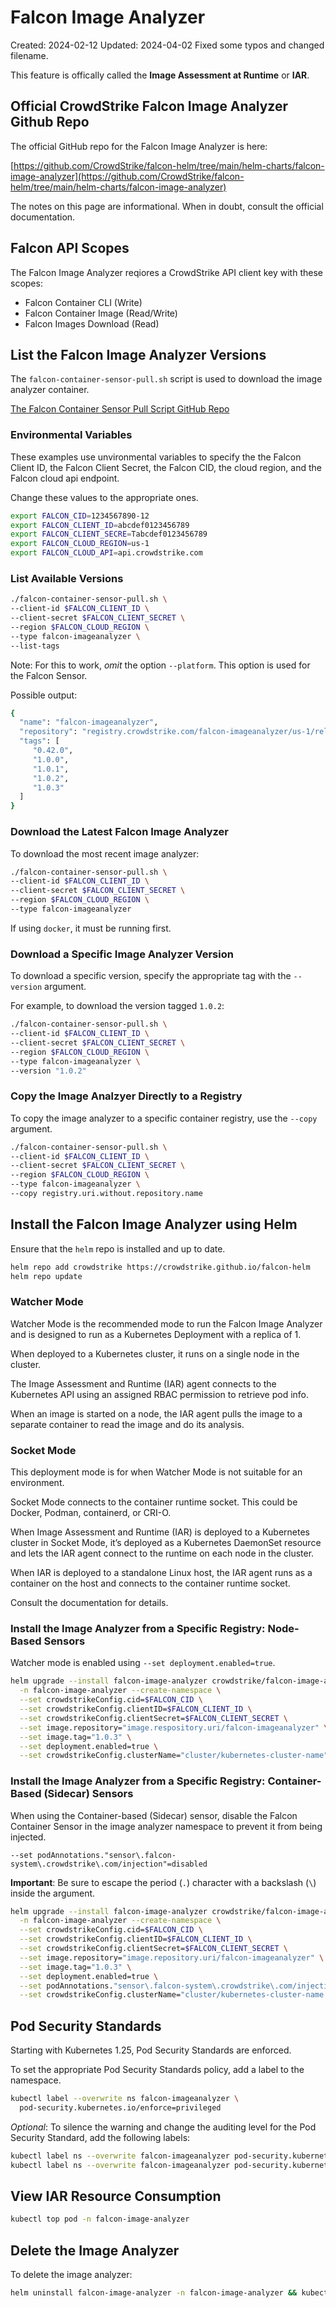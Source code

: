 # Falcon Image Analyzer

Created: 2024-02-12
Updated: 2024-04-02 Fixed some typos and changed filename.

This feature is offically called the **Image Assessment at Runtime** or **IAR**.

## Official CrowdStrike Falcon Image Analyzer Github Repo

The official GitHub repo for the Falcon Image Analyzer is here:

[https://github.com/CrowdStrike/falcon-helm/tree/main/helm-charts/falcon-image-analyzer](https://github.com/CrowdStrike/falcon-helm/tree/main/helm-charts/falcon-image-analyzer)

The notes on this page are informational.  When in doubt, consult the official documentation.

## Falcon API Scopes

The Falcon Image Analyzer reqiores a CrowdStrike API client key with these scopes:

- Falcon Container CLI (Write)
- Falcon Container Image (Read/Write)
- Falcon Images Download (Read)

## List the Falcon Image Analyzer Versions

The `falcon-container-sensor-pull.sh` script is used to download the image analyzer container.

[The Falcon Container Sensor Pull Script GitHub Repo](https://github.com/CrowdStrike/falcon-scripts/tree/main/bash/containers/falcon-container-sensor-pull)

### Environmental Variables

These examples use unvironmental variables to specify the the Falcon Client ID, 
the Falcon Client Secret, the Falcon CID, the cloud region, and the Falcon cloud 
api endpoint.

Change these values to the appropriate ones.

```bash
export FALCON_CID=1234567890-12
export FALCON_CLIENT_ID=abcdef0123456789
export FALCON_CLIENT_SECRE=Tabcdef0123456789
export FALCON_CLOUD_REGION=us-1
export FALCON_CLOUD_API=api.crowdstrike.com
```

### List Available Versions

```bash
./falcon-container-sensor-pull.sh \
--client-id $FALCON_CLIENT_ID \
--client-secret $FALCON_CLIENT_SECRET \
--region $FALCON_CLOUD_REGION \
--type falcon-imageanalyzer \
--list-tags
```

Note: For this to work, _omit_ the option `--platform`.  This option is used for the Falcon Sensor.

Possible output:

```bash
{
  "name": "falcon-imageanalyzer",
  "repository": "registry.crowdstrike.com/falcon-imageanalyzer/us-1/release/falcon-imageanalyzer",
  "tags": [
     "0.42.0",
     "1.0.0",
     "1.0.1",
     "1.0.2",
     "1.0.3" 
  ]
}
```

### Download the Latest Falcon Image Analyzer

To download the most recent image analyzer:

```bash
./falcon-container-sensor-pull.sh \
--client-id $FALCON_CLIENT_ID \
--client-secret $FALCON_CLIENT_SECRET \
--region $FALCON_CLOUD_REGION \
--type falcon-imageanalyzer
```

If using `docker`, it must be running first.

### Download a Specific Image Analyzer Version

To download a specific version, specify the appropriate tag with the `--version` argument.

For example, to download the version tagged `1.0.2`:

```bash
./falcon-container-sensor-pull.sh \
--client-id $FALCON_CLIENT_ID \
--client-secret $FALCON_CLIENT_SECRET \
--region $FALCON_CLOUD_REGION \
--type falcon-imageanalyzer \
--version "1.0.2"
```

### Copy the Image Analzyer Directly to a Registry

To copy the image analyzer to a specific container registry, use the `--copy` argument.

```bash
./falcon-container-sensor-pull.sh \
--client-id $FALCON_CLIENT_ID \
--client-secret $FALCON_CLIENT_SECRET \
--region $FALCON_CLOUD_REGION \
--type falcon-imageanalyzer \
--copy registry.uri.without.repository.name
```

## Install the Falcon Image Analyzer using Helm

Ensure that the `helm` repo is installed and up to date.

```bash
helm repo add crowdstrike https://crowdstrike.github.io/falcon-helm
helm repo update
```

### Watcher Mode

Watcher Mode is the recommended mode to run the Falcon Image Analyzer and is designed to run as a 
Kubernetes Deployment with a replica of 1. 

When deployed to a Kubernetes cluster, it runs on a single node in the cluster. 

The Image Assessment and Runtime (IAR) agent connects to the Kubernetes API using an assigned RBAC 
permission to retrieve pod info. 

When an image is started on a node, the IAR agent pulls the image to a separate container to 
read the image and do its analysis. 

### Socket Mode

This deployment mode is for when Watcher Mode is not suitable for an environment.

Socket Mode connects to the container runtime socket.  This could be Docker, Podman, containerd, or CRI-O. 

When Image Assessment and Runtime (IAR) is deployed to a Kubernetes cluster in Socket Mode, it’s deployed 
as a Kubernetes DaemonSet resource and lets the IAR agent connect to the runtime on each node in the 
cluster. 

When IAR is deployed to a standalone Linux host, the IAR agent runs as a container on the host and connects to the container runtime socket.

Consult the documentation for details.

### Install the Image Analyzer from a Specific Registry: Node-Based Sensors

Watcher mode is enabled using `--set deployment.enabled=true`.

```bash
helm upgrade --install falcon-image-analyzer crowdstrike/falcon-image-analyzer \
  -n falcon-image-analyzer --create-namespace \
  --set crowdstrikeConfig.cid=$FALCON_CID \
  --set crowdstrikeConfig.clientID=$FALCON_CLIENT_ID \
  --set crowdstrikeConfig.clientSecret=$FALCON_CLIENT_SECRET \
  --set image.repository="image.respository.uri/falcon-imageanalyzer" \
  --set image.tag="1.0.3" \
  --set deployment.enabled=true \
  --set crowdstrikeConfig.clusterName="cluster/kubernetes-cluster-name"
```

### Install the Image Analyzer from a Specific Registry: Container-Based (Sidecar) Sensors

When using the Container-based (Sidecar) sensor, disable the Falcon Container Sensor in the
image analyzer namespace to prevent it from being injected.

`--set podAnnotations."sensor\.falcon-system\.crowdstrike\.com/injection"=disabled`

**Important**: Be sure to escape the period (`.`) character with a backslash (`\`) inside the argument.

```bash
helm upgrade --install falcon-image-analyzer crowdstrike/falcon-image-analyzer \
  -n falcon-image-analyzer --create-namespace \
  --set crowdstrikeConfig.cid=$FALCON_CID \
  --set crowdstrikeConfig.clientID=$FALCON_CLIENT_ID \
  --set crowdstrikeConfig.clientSecret=$FALCON_CLIENT_SECRET \
  --set image.repository="image.repository.uri/falcon-imageanalyzer" \
  --set image.tag="1.0.3" \
  --set deployment.enabled=true \
  --set podAnnotations."sensor\.falcon-system\.crowdstrike\.com/injection"=disabled \
  --set crowdstrikeConfig.clusterName="cluster/kubernetes-cluster-name
```

## Pod Security Standards

Starting with Kubernetes 1.25, Pod Security Standards are enforced. 

To set the appropriate Pod Security Standards policy, add a label to the namespace.

```bash
kubectl label --overwrite ns falcon-imageanalyzer \
  pod-security.kubernetes.io/enforce=privileged
```

_Optional_: To silence the warning and change the auditing level for the Pod Security Standard, add the following labels:

```bash
kubectl label ns --overwrite falcon-imageanalyzer pod-security.kubernetes.io/audit=privileged
kubectl label ns --overwrite falcon-imageanalyzer pod-security.kubernetes.io/warn=privileged
```

## View IAR Resource Consumption

```bash
kubectl top pod -n falcon-image-analyzer
```

## Delete the Image Analyzer 

To delete the image analyzer:

```bash
helm uninstall falcon-image-analyzer -n falcon-image-analyzer && kubectl delete namespace falcon-image-analyzer
```







